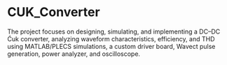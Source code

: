 # CUK_Converter
The project focuses on designing, simulating, and implementing a DC–DC Ćuk converter, analyzing waveform characteristics, efficiency, and THD using MATLAB/PLECS simulations, a custom driver board, Wavect pulse generation, power analyzer, and oscilloscope.
